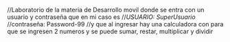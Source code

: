 //Laboratorio de la materia de Desarrollo movil donde se entra con un usuario y contraseña que en mi caso es 
//*USUARIO: SuperUsuario*
//contraseña: Password-99
//y que al ingresar hay una calculadora con para que se ingresen 2 numeros y se puede sumar, restar, multiplicar y dividir
